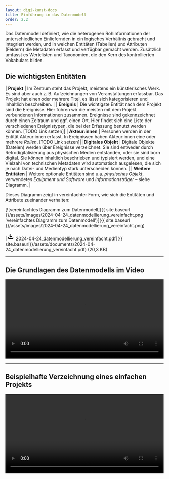 ```yaml
---
layout: digi-kunst-docs
title: Einführung in das Datenmodell
order: 2.2
---
```


Das Datenmodell definiert, wie die heterogenen Rohinformationen der unterschiedlichen Einliefernden in ein logisches Verhältnis gebracht und integriert werden, und in welchen Entitäten (Tabellen) und Attributen (Feldern) die Metadaten erfasst und verfügbar gemacht werden. Zusätzlich umfasst es Wertelisten und Taxonomien, die den Kern des kontrollierten Vokabulars bilden.

## Die wichtigsten Entitäten

| **Projekt**  | Im Zentrum steht das Projekt, meistens ein künstlerisches Werk. Es sind aber auch z. B. Aufzeichnungen von Veranstaltungen erfassbar. Das Projekt hat einen oder mehrere Titel, es lässt sich kategorisieren und inhaltlich beschreiben. |
| **Ereignis** | Die wichtigste Entität nach dem Projekt sind die Ereignisse. Hier führen wir die meisten mit dem Projekt verbundenen Informationen zusammen. Ereignisse sind gekennzeichnet durch einen Zeitraum und ggf. einen Ort. Hier findet sich eine Liste der verschiedenen Ereignistypen, die bei der Erfassung benutzt werden können. [TODO Link setzen]|
| **Akteur:innen** | Personen werden in der Entität Akteur:innen erfasst. In Ereignissen haben Akteur:innen eine oder mehrere *Rollen*. [TODO Link setzen]|
|**Digitales Objekt** | Digitale Objekte (Dateien) werden über Ereignisse verzeichnet. Sie sind entweder durch Retrodigitalisierung aus physischen Medien entstanden, oder sie sind born digital. Sie können inhaltlich beschrieben und typisiert werden, und eine Vielzahl von technischen Metadaten wird automatisch ausgelesen, die sich je nach Datei- und Medientyp stark unterscheiden können. |
| **Weitere Entitäten** | Weitere optionale Entitäten sind u.a. *physisches Objekt*, verwendetes *Equipment und Software* und *Informationsträger* – siehe Diagramm. |


Dieses Diagramm zeigt in vereinfachter Form, wie sich die Entitäten und Attribute zueinander verhalten:

[![vereinfachtes Diagramm zum Datenmodell]({{ site.baseurl }}/assets/images/2024-04-24_datenmodellierung_vereinfacht.png 'vereinfachtes Diagramm zum Datenmodell')]({{ site.baseurl }}/assets/images/2024-04-24_datenmodellierung_vereinfacht.png)

[<svg class="download-icon" xmlns="http://www.w3.org/2000/svg" height="24" viewBox="0 -960 960 960" width="24"><path d="M480-320 280-520l56-58 104 104v-326h80v326l104-104 56 58-200 200ZM240-160q-33 0-56.5-23.5T160-240v-120h80v120h480v-120h80v120q0 33-23.5 56.5T720-160H240Z"/></svg> 2024-04-24_datenmodellierung_vereinfacht.pdf]({{ site.baseurl}}/assets/documents/2024-04-24_datenmodellierung_vereinfacht.pdf) (20,3 KB)  

----

## Die Grundlagen des Datenmodells im Video
<video width="100%" controls>
    <source src="{{ site.baseurl}}/assets/documents/2024-04_datenmodellierung_1_grundlagen.mp4" type="video/mp4">
</video>

----

## Beispielhafte Verzeichnung eines einfachen Projekts

<video width="100%" controls>
    <source src="{{ site.baseurl}}/assets/documents/2024-04_datenmodellierung_2_einfaches_beispiel.mp4" type="video/mp4">
</video>


